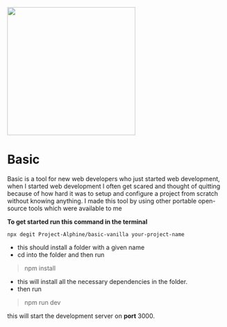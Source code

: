 <img src="https://github.com/Project-Alphine/basic-vanilla/blob/main/utils/main-img.png" height="295px">

# Basic
Basic is a tool for new web developers who just started web development, when I started web development I often get scared and thought of quitting because of how hard it was to setup and configure a project from scratch without knowing anything. I made this tool by using other portable open-source tools which were available to me

**To get started run this command in the terminal**

    npx degit Project-Alphine/basic-vanilla your-project-name

- this should install a folder with a given name
- cd into the folder and then run
> npm install
- this will install all the necessary dependencies in the folder.
- then run
>npm run dev

this will start the development server on **port** 3000.
